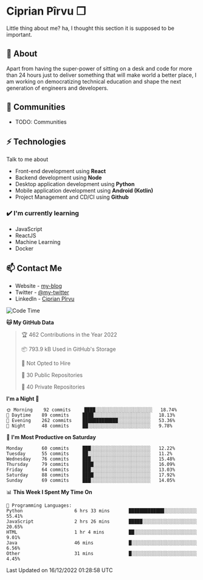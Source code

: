 # Ciprian Pîrvu ❐

Little thing about me? ha, I thought this section it is supposed to be important.

## 🧐 About

Apart from having the super-power of sitting on a desk and code for more than 24 hours just to deliver something that will make world a better place, I am working on democratizing technical education and shape the next generation of engineers and developers.

## 👯 Communities

-   TODO: Communities

## ⚡ Technologies

Talk to me about

-   Front-end development using **React**
-   Backend development using **Node**
-   Desktop application development using **Python**
-   Mobile application development using **Android (Kotlin)**
-   Project Management and CD/CI using **Github**

### ✔️ I'm currently learning

-   JavaScript
-   ReactJS
-   Machine Learning
-   Docker

## 📫 Contact Me

-   Website - [my-blog]()
-   Twitter - [@my-twitter]()
-   LinkedIn - [Ciprian Pîrvu](https://www.linkedin.com/in/p%C3%AErvu-ciprian-cristian-4415991b1/)

<!--START_SECTION:waka-->
![Code Time](http://img.shields.io/badge/Code%20Time-1%2C418%20hrs%2016%20mins-blue)

**🐱 My GitHub Data** 

> 🏆 462 Contributions in the Year 2022
 > 
> 📦 793.9 kB Used in GitHub's Storage 
 > 
> 🚫 Not Opted to Hire
 > 
> 📜 30 Public Repositories 
 > 
> 🔑 40 Private Repositories  
 > 
**I'm a Night 🦉** 

```text
🌞 Morning    92 commits     ████░░░░░░░░░░░░░░░░░░░░░   18.74% 
🌆 Daytime    89 commits     ████░░░░░░░░░░░░░░░░░░░░░   18.13% 
🌃 Evening    262 commits    █████████████░░░░░░░░░░░░   53.36% 
🌙 Night      48 commits     ██░░░░░░░░░░░░░░░░░░░░░░░   9.78%

```
📅 **I'm Most Productive on Saturday** 

```text
Monday       60 commits     ███░░░░░░░░░░░░░░░░░░░░░░   12.22% 
Tuesday      55 commits     ██░░░░░░░░░░░░░░░░░░░░░░░   11.2% 
Wednesday    76 commits     ███░░░░░░░░░░░░░░░░░░░░░░   15.48% 
Thursday     79 commits     ████░░░░░░░░░░░░░░░░░░░░░   16.09% 
Friday       64 commits     ███░░░░░░░░░░░░░░░░░░░░░░   13.03% 
Saturday     88 commits     ████░░░░░░░░░░░░░░░░░░░░░   17.92% 
Sunday       69 commits     ███░░░░░░░░░░░░░░░░░░░░░░   14.05%

```


📊 **This Week I Spent My Time On** 

```text
💬 Programming Languages: 
Python                   6 hrs 33 mins       █████████████░░░░░░░░░░░░   55.41% 
JavaScript               2 hrs 26 mins       █████░░░░░░░░░░░░░░░░░░░░   20.65% 
HTML                     1 hr 4 mins         ██░░░░░░░░░░░░░░░░░░░░░░░   9.01% 
Java                     46 mins             █░░░░░░░░░░░░░░░░░░░░░░░░   6.56% 
Other                    31 mins             █░░░░░░░░░░░░░░░░░░░░░░░░   4.45%

```


 Last Updated on 16/12/2022 01:28:58 UTC
<!--END_SECTION:waka-->
